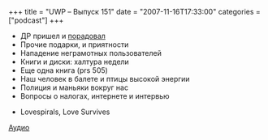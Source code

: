 +++
title = "UWP – Выпуск 151"
date = "2007-11-16T17:33:00"
categories = ["podcast"]
+++


- ДР пришел и [порадовал](http://video-dnevniki.rpod.ru/43265/play/48398.html)
- Прочие подарки, и приятности
- Нападение неграмотных пользователей
- Книги и диски: халтура недели
- Еще одна книга (prs 505)
- Наш человек в балете и птицы высокой энергии
- Полиция и маньяки вокруг нас
- Вопросы о налогах, интернете и интервью


* Lovespirals, Love Survives

[Аудио](https://podcast.umputun.com/media/ump_podcast151.mp3)
<audio src="https://podcast.umputun.com/media/ump_podcast151.mp3" preload="none">